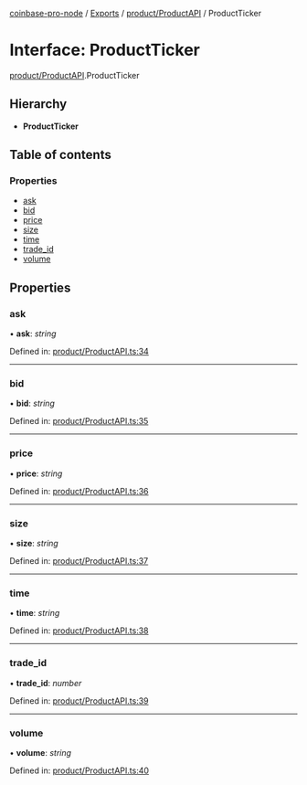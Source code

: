 [coinbase-pro-node](../../README.md) / [Exports](../../modules.md) / [product/ProductAPI](../../modules/product_productapi.md) / ProductTicker

# Interface: ProductTicker

[product/ProductAPI](../../modules/product_productapi.md).ProductTicker

## Hierarchy

- **ProductTicker**

## Table of contents

### Properties

- [ask](productapi.productticker.md#ask)
- [bid](productapi.productticker.md#bid)
- [price](productapi.productticker.md#price)
- [size](productapi.productticker.md#size)
- [time](productapi.productticker.md#time)
- [trade_id](productapi.productticker.md#trade_id)
- [volume](productapi.productticker.md#volume)

## Properties

### ask

• **ask**: _string_

Defined in: [product/ProductAPI.ts:34](https://github.com/bennycode/coinbase-pro-node/blob/7d07dce/src/product/ProductAPI.ts#L34)

---

### bid

• **bid**: _string_

Defined in: [product/ProductAPI.ts:35](https://github.com/bennycode/coinbase-pro-node/blob/7d07dce/src/product/ProductAPI.ts#L35)

---

### price

• **price**: _string_

Defined in: [product/ProductAPI.ts:36](https://github.com/bennycode/coinbase-pro-node/blob/7d07dce/src/product/ProductAPI.ts#L36)

---

### size

• **size**: _string_

Defined in: [product/ProductAPI.ts:37](https://github.com/bennycode/coinbase-pro-node/blob/7d07dce/src/product/ProductAPI.ts#L37)

---

### time

• **time**: _string_

Defined in: [product/ProductAPI.ts:38](https://github.com/bennycode/coinbase-pro-node/blob/7d07dce/src/product/ProductAPI.ts#L38)

---

### trade_id

• **trade_id**: _number_

Defined in: [product/ProductAPI.ts:39](https://github.com/bennycode/coinbase-pro-node/blob/7d07dce/src/product/ProductAPI.ts#L39)

---

### volume

• **volume**: _string_

Defined in: [product/ProductAPI.ts:40](https://github.com/bennycode/coinbase-pro-node/blob/7d07dce/src/product/ProductAPI.ts#L40)
